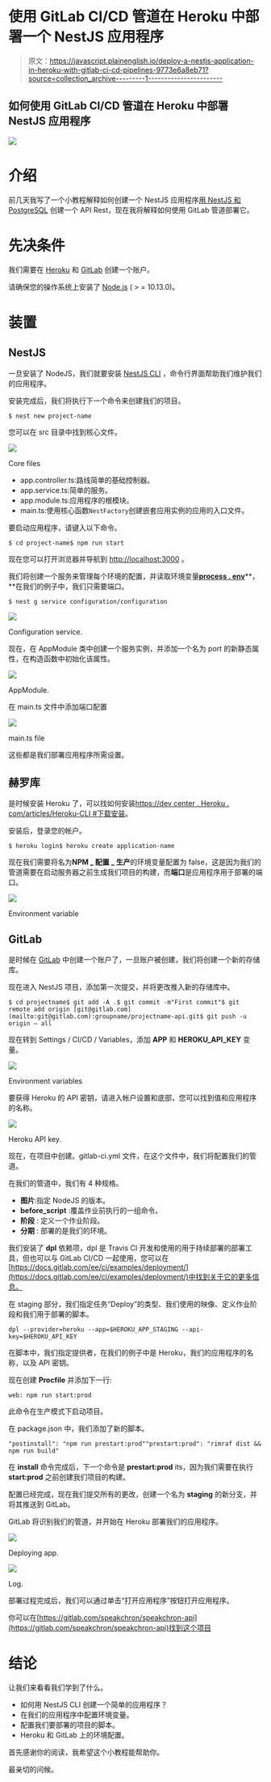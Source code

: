 # 使用 GitLab CI/CD 管道在 Heroku 中部署一个 NestJS 应用程序

> 原文：<https://javascript.plainenglish.io/deploy-a-nestjs-application-in-heroku-with-gitlab-ci-cd-pipelines-9773e6a8eb71?source=collection_archive---------1----------------------->

## 如何使用 GitLab CI/CD 管道在 Heroku 中部署 NestJS 应用程序

![](img/151b280ea49163daa11082e406829da6.png)

# 介绍

前几天我写了一个小教程解释如何创建一个 NestJS 应用程序[用 NestJS 和 PostgreSQL](https://medium.com/swlh/create-an-api-rest-with-nestjs-1954723e8234) 创建一个 API Rest，现在我将解释如何使用 GitLab 管道部署它。

# 先决条件

我们需要在 [Heroku](https://devcenter.heroku.com/articles/heroku-cli#download-and-install) 和 [GitLab](https://about.gitlab.com) 创建一个账户。

请确保您的操作系统上安装了 [Node.js](https://nodejs.org/) ( > = 10.13.0)。

# 装置

## NestJS

一旦安装了 NodeJS，我们就要安装 [NestJS CLI](https://docs.nestjs.com/cli/overview) ，命令行界面帮助我们维护我们的应用程序。

安装完成后，我们将执行下一个命令来创建我们的项目。

```
$ nest new project-name
```

您可以在 src 目录中找到核心文件。

![](img/e50a92a35890fb41364ddea798adfc12.png)

Core files

*   app.controller.ts:路线简单的基础控制器。
*   app.service.ts:简单的服务。
*   app.module.ts:应用程序的根模块。
*   main.ts:使用核心函数`NestFactory`创建嵌套应用实例的应用的入口文件。

要启动应用程序，请键入以下命令。

```
$ cd project-name$ npm run start
```

现在您可以打开浏览器并导航到 [http://localhost:3000](http://localhost:3000/) 。

我们将创建一个服务来管理每个环境的配置，并读取环境变量[**process . env**](https://nodejs.org/dist/latest-v8.x/docs/api/process.html)**，**在我们的例子中，我们只需要端口。

```
$ nest g service configuration/configuration
```

![](img/4739a7c532aa33898201b47c0e24305c.png)

Configuration service.

现在，在 AppModule 类中创建一个服务实例，并添加一个名为 port 的新静态属性，在构造函数中初始化该属性。

![](img/1534f8c1894a745db64d410acdc1d6cb.png)

AppModule.

在 main.ts 文件中添加端口配置

![](img/75231bb6014c6c6feb28e3b7cc748b4e.png)

main.ts file

这些都是我们部署应用程序所需设置。

## 赫罗库

是时候安装 Heroku 了，可以找如何安装[https://dev center . Heroku . com/articles/Heroku-CLI #下载安装](https://devcenter.heroku.com/articles/heroku-cli#download-and-install)。

安装后，登录您的帐户。

```
$ heroku login$ heroku create application-name
```

现在我们需要将名为**NPM _ 配置 _ 生产**的环境变量配置为 false，这是因为我们的管道需要在启动服务器之前生成我们项目的构建，而**端口**是应用程序用于部署的端口。

![](img/a6f4c39552f5525a4d094ea50175a3bb.png)

Environment variable

## GitLab

是时候在 [GitLab](https://gitlab.com/) 中创建一个账户了，一旦账户被创建，我们将创建一个新的存储库。

现在进入 NestJS 项目，添加第一次提交，并将更改推入新的存储库中。

```
$ cd projectname$ git add -A .$ git commit -m"First commit"$ git remote add origin [git@gitlab.com](mailto:git@gitlab.com):groupname/projectname-api.git$ git push -u origin — all
```

现在转到 Settings / CI/CD / Variables，添加 **APP** 和 **HEROKU_API_KEY** 变量。

![](img/ded8162ff05d6dff7d840845f701f7bf.png)

Environment variables

要获得 Heroku 的 API 密钥，请进入帐户设置和底部，您可以找到值和应用程序的名称。

![](img/b4815f37198980c2c604257388f1505a.png)

Heroku API key.

现在，在项目中创建。gitlab-ci.yml 文件，在这个文件中，我们将配置我们的管道。

在我们的管道中，我们有 4 种规格。

*   **图片**:指定 NodeJS 的版本。
*   **before_script** :覆盖作业前执行的一组命令。
*   **阶段** : 定义一个作业阶段。
*   **分期** : 部署的是我们的环境。

我们安装了 **dpl** 依赖项，dpl 是 Travis CI 开发和使用的用于持续部署的部署工具，但也可以与 GitLab CI/CD 一起使用，您可以在[https://docs.gitlab.com/ee/ci/examples/deployment/](https://docs.gitlab.com/ee/ci/examples/deployment/)中找到关于它的更多信息。

在 staging 部分，我们指定任务“Deploy”的类型、我们使用的映像、定义作业阶段和我们用于部署的脚本。

```
dpl --provider=heroku --app=$HEROKU_APP_STAGING --api-key=$HEROKU_API_KEY
```

在脚本中，我们指定提供者，在我们的例子中是 Heroku，我们的应用程序的名称，以及 API 密钥。

现在创建 **Procfile** 并添加下一行:

```
web: npm run start:prod
```

此命令在生产模式下启动项目。

在 package.json 中，我们添加了新的脚本。

```
"postinstall": "npm run prestart:prod""prestart:prod": "rimraf dist && npm run build"
```

在 **install** 命令完成后，下一个命令是 **prestart:prod** its，因为我们需要在执行 **start:prod** 之前创建我们项目的构建。

配置已经完成，现在我们提交所有的更改，创建一个名为 **staging** 的新分支，并将其推送到 GitLab。

GitLab 将识别我们的管道，并开始在 Heroku 部署我们的应用程序。

![](img/6ba5736ab6814bff5f4910577f227649.png)

Deploying app.

![](img/12e15563fde98f7773dfb03255afc93e.png)

Log.

部署过程完成后，我们可以通过单击“打开应用程序”按钮打开应用程序。

你可以在[https://gitlab.com/speakchron/speakchron-api](https://gitlab.com/speakchron/speakchron-api)找到这个项目

# 结论

让我们来看看我们学到了什么。

*   如何用 NestJS CLI 创建一个简单的应用程序？
*   在我们的应用程序中配置环境变量。
*   配置我们要部署的项目的脚本。
*   Heroku 和 GitLab 上的环境配置。

首先感谢你的阅读，我希望这个小教程能帮助你。

最亲切的问候。